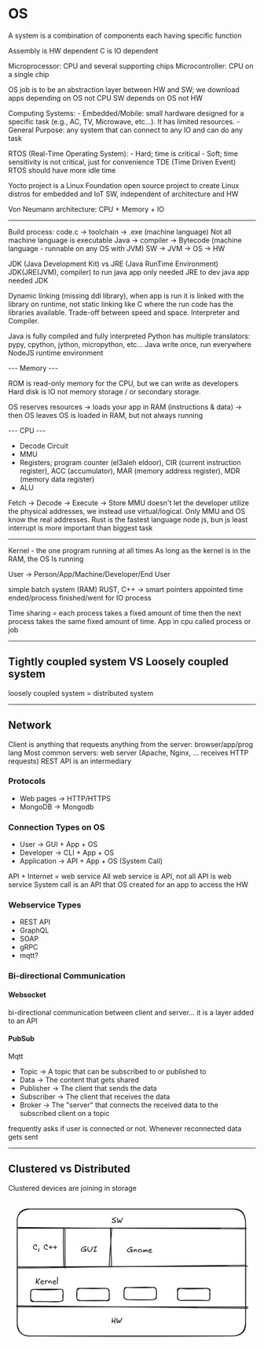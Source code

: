 # OS

A system is a combination of components each having specific function

Assembly is HW dependent
C is IO dependent

Microprocessor: CPU and several supporting chips
Microcontroller: CPU on a single chip

OS job is to be an abstraction layer between HW and SW; we download apps depending on OS not CPU
SW depends on OS not HW

Computing Systems:
    - Embedded/Mobile: small hardware designed for a specific task (e.g., AC, TV, Microwave, etc...). It has limited resources.
    - General Purpose: any system that can connect to any IO and can do any task

RTOS (Real-Time Operating System):
    - Hard; time is critical
    - Soft; time sensitivity is not critical, just for convenience
TDE (Time Driven Event)
RTOS should have more idle time

Yocto project is a Linux Foundation open source project to create Linux distros for embedded and IoT SW, independent of architecture and HW

Von Neumann architecture: CPU + Memory + IO

---

Build process: code.c -> toolchain -> .exe (machine language)
Not all machine language is executable
Java -> compiler -> Bytecode (machine language - runnable on any OS with JVM)
SW -> JVM -> OS -> HW

JDK (Java Development Kit) vs JRE (Java RunTime Environment)
JDK(JRE(JVM), compiler)
to run java app only needed JRE
to dev java app needed JDK

Dynamic linking (missing ddl library), when app is run it is linked with the library on runtime, not static linking like C where the run code has the libraries available. Trade-off between speed and space. Interpreter and Compiler.

Java is fully compiled and fully interpreted
Python has multiple translators: pypy, cpython, jython, micropython, etc...
Java write once, run everywhere
NodeJS runtime environment

--- Memory ---

ROM is read-only memory for the CPU, but we can write as developers
Hard disk is IO not memory storage / or secondary storage.

OS reserves resources -> loads your app in RAM (instructions & data) -> then OS leaves
OS is loaded in RAM, but not always running

--- CPU ---

- Decode Circuit
- MMU
- Registers; program counter (el3aleh eldoor), CIR (current instruction register), ACC (accumulator), MAR (memory address register), MDR (memory data register)
- ALU

Fetch -> Decode -> Execute -> Store
MMU doesn't let the developer utilize the physical addresses, we instead use virtual/logical. Only MMU and OS know the real addresses.
Rust is the fastest language
node js, bun js
least interrupt is more important than biggest task

---

Kernel - the one program running at all times
As long as the kernel is in the RAM, the OS Is running

User -> Person/App/Machine/Developer/End User

simple batch system (RAM)
RUST, C++ -> smart pointers
appointed time ended/process finished/went for IO process

Time sharing = each process takes a fixed amount of time then the next process takes the same fixed amount of time.
App in cpu called process or job

---

## Tightly coupled system VS Loosely coupled system

loosely coupled system = distributed system

---

## Network

Client is anything that requests anything from the server: browser/app/prog lang
Most common servers: web server (Apache, Nginx, ... receives HTTP requests)
REST API is an intermediary

### Protocols

- Web pages -> HTTP/HTTPS
- MongoDB   -> Mongodb

### Connection Types on OS

- User          -> GUI + App + OS
- Developer     -> CLI + App + OS
- Application   -> API + App + OS (System Call)

API + Internet = web service
All web service is API, not all API is web service
System call is an API that OS created for an app to access the HW

### Webservice Types

- REST API
- GraphQL
- SOAP
- gRPC
- mqtt?

### Bi-directional Communication

#### Websocket

bi-directional communication between client and server... it is a layer added to an API

#### PubSub

Mqtt

- Topic         -> A topic that can be subscribed to or published to
- Data          -> The content that gets shared
- Publisher     -> The client that sends the data
- Subscriber    -> The client that receives the data
- Broker        -> The "server" that connects the received data to the subscribed client on a topic

frequently asks if user is connected or not. Whenever reconnected data gets sent

---

## Clustered vs Distributed

Clustered devices are joining in storage

![alt text](image.png)